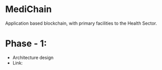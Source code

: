 # MediChain
Application based blockchain, with primary facilities to the Health Sector.

# Phase - 1:
 - Architecture design
 - Link: 
